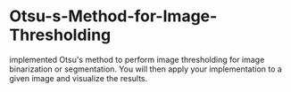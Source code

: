 # Otsu-s-Method-for-Image-Thresholding
implemented Otsu's method to perform image thresholding for image binarization or segmentation. You will then apply your implementation to a given image and visualize the results.
